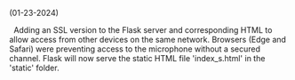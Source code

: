 
(01-23-2024) 

&nbsp;&nbsp;Adding an SSL version to the Flask server and corresponding HTML to allow access from other devices on the same network. Browsers (Edge and Safari) were preventing access to the microphone without a secured channel. Flask will now serve the static HTML file 'index_s.html' in the 'static' folder.


